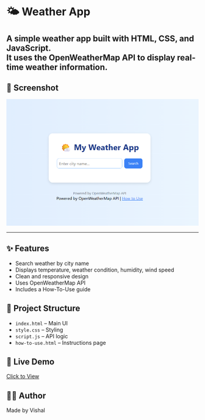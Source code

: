 # 🌤️ Weather App

A simple weather app built with HTML, CSS, and JavaScript.  
It uses the OpenWeatherMap API to display real-time weather information.
---

## 📸 Screenshot

![weather-app](weather.png)

---
## ✨ Features
- Search weather by city name
- Displays temperature, weather condition, humidity, wind speed
- Clean and responsive design
- Uses OpenWeatherMap API
- Includes a How-To-Use guide

## 📂 Project Structure
- `index.html` – Main UI
- `style.css` – Styling
- `script.js` – API logic
- `how-to-use.html` – Instructions page

## 🚀 Live Demo
[Click to View](https://vishal-webdev3.github.io/weather-app/)

## 👩‍💻 Author
Made  by Vishal 
